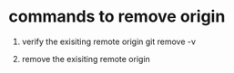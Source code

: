 # commands to remove origin

1. verify the exisiting remote origin
    git remove -v

2. remove the exisiting remote origin
    